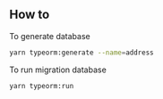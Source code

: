 
## How to

To generate database

```bash
yarn typeorm:generate --name=address
```

To run migration database

```bash
yarn typeorm:run
```
